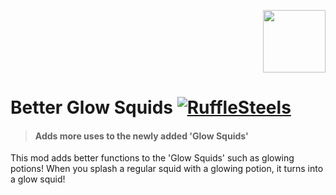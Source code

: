 <p align="right">
    <img src="https://i.imgur.com/k2lCbMR.png" width="100" height="100" />
</p>

# Better Glow Squids [![RuffleSteels](https://img.shields.io/badge/Me-RuffleSteels-green)](https://github.com/RuffleSteels/Better-Glow-Squids/blob/master/README.md)
> #### Adds more uses to the newly added 'Glow Squids'


This mod adds better functions to the 'Glow Squids' such as glowing potions! When you splash a regular squid with a glowing potion, it turns into a glow squid!
<br />

